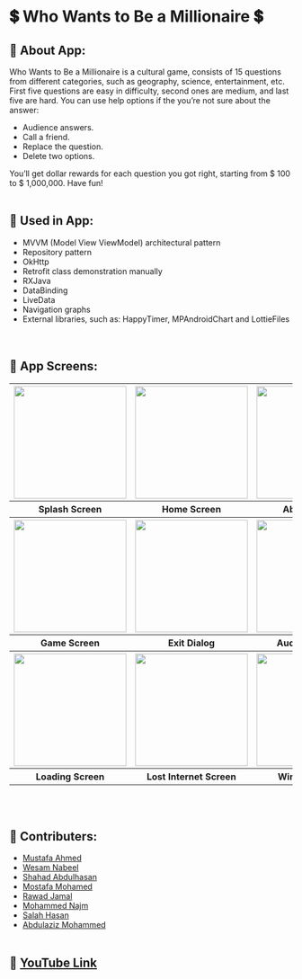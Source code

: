 #  💲 Who Wants to Be a Millionaire 💲  

## 🔰 About App:
Who Wants to Be a Millionaire is a cultural game, consists of 15 questions from different categories, such as geography, science, entertainment, etc. First five questions are easy in difficulty, second ones are medium, and last five are hard.
You can use help options if the you’re not sure about the answer:
- Audience answers.
- Call a friend.
- Replace the question.
- Delete two options.  

You’ll get dollar rewards for each question you got right, starting from $ 100 to $ 1,000,000. Have fun! 
<br><br>

## 🔧 Used in App:
* MVVM (Model View ViewModel) architectural pattern
* Repository pattern
* OkHttp
* Retrofit class demonstration manually
* RXJava
* DataBinding
* LiveData
* Navigation graphs
* External libraries, such as: HappyTimer, MPAndroidChart and LottieFiles <br>
<br><br> 

## 📱 App Screens:
<table> 
<tr> 
<th> <img src="https://user-images.githubusercontent.com/106017266/189248614-8a16a894-52b8-4815-abf7-95e9a64fac67.png" width=200></th>
<th> <img src="https://user-images.githubusercontent.com/106017266/189248644-b88b9ec7-32e7-4e83-92ec-1c89f4ee3b15.png" width=200> </th> 
<th> <img src="https://user-images.githubusercontent.com/106017266/189247348-4ff8af2c-cd49-404c-ac90-2f3f0d59c76c.png" width=200> </th>
<th> <img src="https://user-images.githubusercontent.com/106017266/189248755-d9699903-db2b-4d63-bc22-dd17b1f59c5e.png" width=200> </th>
</tr>
 
<tr> 
<th>Splash Screen</th> 
<th>Home Screen</th> 
<th>About Screen</th> 
<th>Default Game Screen</th> 
</tr>

<tr> 
<th> <img src="https://user-images.githubusercontent.com/106017266/189251116-634520f5-20b5-418f-8ba8-ea20c44bbac1.png" width=200> </th>
<th> <img src="https://user-images.githubusercontent.com/106017266/189248885-4ede900a-b1eb-4353-81e8-8e4eb237304b.png" width=200> </th>
<th> <img src="https://user-images.githubusercontent.com/106017266/189248900-3b476c09-542c-4dd3-9674-1eb4f507aa2d.png" width=200> </th> 
<th> <img src="https://user-images.githubusercontent.com/106017266/189248922-339e409c-22fc-4004-ae50-064549787136.png" width=200> </th>  
</tr>  

<tr> 
<th>Game Screen</th> 
<th>Exit Dialog</th> 
<th>Audience Dialog</th> 
<th>Call Dialog</th>  
</tr>
 
<tr>
<th> <img src="https://user-images.githubusercontent.com/106017266/189249104-ae184a69-0751-411d-8ba6-1bab13fc2310.png" width=200> </th>  
<th> <img src="https://user-images.githubusercontent.com/106017266/189249120-a4b51230-f923-4180-bf55-8d0d80649a36.png" width=200> </th>  
<th> <img src="https://user-images.githubusercontent.com/106017266/189249145-d34064a9-de15-4430-9fc1-dfafe8a67350.png" width=200> </th>  
<th> <img src="https://user-images.githubusercontent.com/106017266/189249159-09076572-9170-476c-bf35-add8ccc2f5da.png" width=200> </th>  
</tr> 

<tr> 
<th>Loading Screen</th> 
<th>Lost Internet Screen</th> 
<th>Winning Screen</th>
<th>Losing Screen</th>
</tr> 
</table>
<br><br>

## 👥 Contributers:
- [Mustafa Ahmed](https://github.com/Mustafa-Ahmed1)
- [Wesam Nabeel](https://github.com/wesamnabeel99)
- [Shahad Abdulhasan](https://github.com/Shahad161)
- [Mostafa Mohamed](https://github.com/Mostafa-Mo5)
- [Rawad Jamal](https://github.com/GitHubRawadJamal)
- [Mohammed Najm](https://github.com/mohammedNajm90)
- [Salah Hasan](https://github.com/Salah-Kafaji)
- [Abdulaziz Mohammed](https://github.com/alkomity)
<br><br>


## 🎥 [YouTube Link](https://youtube.com)

